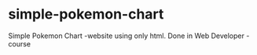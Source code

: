 # simple-pokemon-chart
Simple Pokemon Chart -website using only html. Done in Web Developer -course
